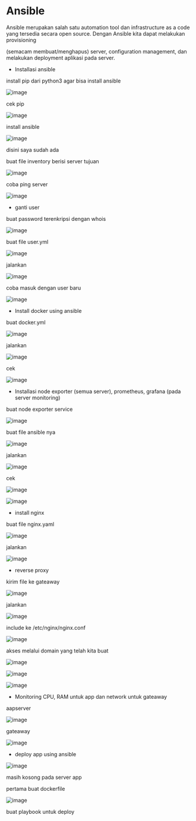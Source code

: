 # Ansible 




Ansible merupakan salah satu automation tool dan infrastructure as a code yang tersedia secara open source. Dengan Ansible kita dapat melakukan provisioning


(semacam membuat/menghapus) server, configuration management, dan melakukan deployment aplikasi pada server.





- Installasi ansible




install pip dari python3 agar bisa install ansible



![image](https://user-images.githubusercontent.com/18206510/207551165-a34581ba-fdf5-4698-a239-d5296866ca34.png)



cek pip


![image](https://user-images.githubusercontent.com/18206510/207552544-736a45f1-681d-48ec-86a2-6571d2d3993a.png)



install ansible 



![image](https://user-images.githubusercontent.com/18206510/207553233-012bcdf5-0fa5-42d6-8c3a-c5281f9397d7.png)



disini saya sudah ada 


buat file inventory berisi server tujuan 



![image](https://user-images.githubusercontent.com/18206510/207586452-5579e7e0-25f0-488a-8848-ea0f49185973.png)


coba ping server


![image](https://user-images.githubusercontent.com/18206510/207586378-01027c1c-a0d6-4e66-b4af-f68c63e0bc83.png)



- ganti user 


buat password terenkripsi dengan whois



![image](https://user-images.githubusercontent.com/18206510/207587641-cb9d75b2-9552-46f8-ac73-9203ece5d0b0.png)




buat file user.yml



![image](https://user-images.githubusercontent.com/18206510/207592669-7b0f8de0-12c1-44ff-95de-d6ec4a754920.png)



jalankan 



![image](https://user-images.githubusercontent.com/18206510/207592941-b3d0e9ec-f179-4f2c-9cd3-e5e65469aaef.png)



coba masuk dengan user baru



![image](https://user-images.githubusercontent.com/18206510/207593745-935c3737-af08-40fb-b34d-9957ea4d8c94.png)




- Install docker using ansible


buat docker.yml 



![image](https://user-images.githubusercontent.com/18206510/207615569-b369639f-f06e-4aa2-a1dc-58e48d259120.png)


jalankan



![image](https://user-images.githubusercontent.com/18206510/207615118-f2280795-d131-4b1c-93aa-0d0924bc552e.png)



cek



![image](https://user-images.githubusercontent.com/18206510/207616464-30e4b18b-33e7-46ce-b4ce-b76ba8b46043.png)




- Installasi node exporter (semua server), prometheus, grafana (pada server monitoring)


buat node exporter service 



![image](https://user-images.githubusercontent.com/18206510/207791752-1e576e8b-a43c-4c74-bce1-3071e76dc190.png)



buat file ansible nya



![image](https://user-images.githubusercontent.com/18206510/207791650-c4bea173-c160-4293-8323-426ef46b86b7.png)




jalankan



![image](https://user-images.githubusercontent.com/18206510/207791584-a5e316ec-4f40-49db-befe-53bbfea2321e.png)



cek


![image](https://user-images.githubusercontent.com/18206510/207791915-738c1b82-4187-40de-9d5c-0e969aa38d17.png)




![image](https://user-images.githubusercontent.com/18206510/207792046-d2ab0abd-49b3-4285-912c-8bc6ee8bdd0a.png)





- install nginx



buat file nginx.yaml



![image](https://user-images.githubusercontent.com/18206510/207795563-6b6be395-146b-4421-a646-6b7ca0750184.png)



jalankan




![image](https://user-images.githubusercontent.com/18206510/207795501-f7e18704-3afb-497f-8249-c8a01ed480be.png)




- reverse proxy


kirim file ke gateaway



![image](https://user-images.githubusercontent.com/18206510/207840791-d4b8cc62-f4e1-4d2c-8f75-42efb76a15af.png)



jalankan



![image](https://user-images.githubusercontent.com/18206510/207867259-a0aa084e-cf74-49be-a7b2-bc8d0057e64b.png)



include ke /etc/nginx/nginx.conf


![image](https://user-images.githubusercontent.com/18206510/207846073-f6e2dce2-6be5-4b4b-abee-d068a8295a0d.png)



akses melalui domain yang telah kita buat



![image](https://user-images.githubusercontent.com/18206510/207846892-ea5406c4-0b72-47a2-b0f0-a969ddb6363c.png)




![image](https://user-images.githubusercontent.com/18206510/207846989-ef82a228-b566-46e7-938e-6766d2a97c59.png)





![image](https://user-images.githubusercontent.com/18206510/207847072-423f4d21-3274-40fe-8cb1-b02fd1ab719c.png)





- Monitoring CPU, RAM untuk app dan network untuk gateaway




aapserver



![image](https://user-images.githubusercontent.com/18206510/207919170-e35d8db2-454e-49e7-b124-f3194e0dda96.png)



gateaway



![image](https://user-images.githubusercontent.com/18206510/207919321-9d657c58-1e4c-4fd1-bce7-1c34aee22eb8.png)



- deploy app using ansible 



![image](https://user-images.githubusercontent.com/18206510/207921630-ee1561e1-8e05-4803-9efe-4dcec732af89.png)


masih kosong pada server app



pertama buat dockerfile



![image](https://user-images.githubusercontent.com/18206510/207921802-b7142692-7e34-489d-8e94-6127bfb36973.png)



buat playbook untuk deploy









